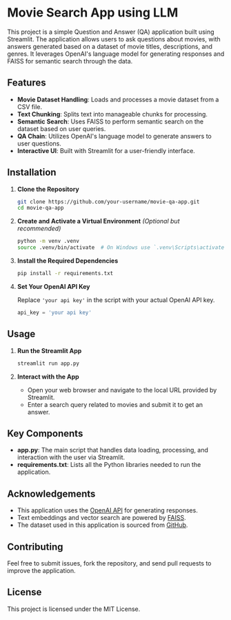 # Movie Search App using LLM 

This project is a simple Question and Answer (QA) application built using Streamlit. The application allows users to ask questions about movies, with answers generated based on a dataset of movie titles, descriptions, and genres. It leverages OpenAI's language model for generating responses and FAISS for semantic search through the data.

## Features

- **Movie Dataset Handling**: Loads and processes a movie dataset from a CSV file.
- **Text Chunking**: Splits text into manageable chunks for processing.
- **Semantic Search**: Uses FAISS to perform semantic search on the dataset based on user queries.
- **QA Chain**: Utilizes OpenAI's language model to generate answers to user questions.
- **Interactive UI**: Built with Streamlit for a user-friendly interface.

## Installation

1. **Clone the Repository**

    ```bash
    git clone https://github.com/your-username/movie-qa-app.git
    cd movie-qa-app
    ```

2. **Create and Activate a Virtual Environment** *(Optional but recommended)*

    ```bash
    python -m venv .venv
    source .venv/bin/activate  # On Windows use `.venv\Scripts\activate`
    ```

3. **Install the Required Dependencies**

    ```bash
    pip install -r requirements.txt
    ```

4. **Set Your OpenAI API Key**

   Replace `'your api key'` in the script with your actual OpenAI API key.

    ```python
    api_key = 'your api key'
    ```

## Usage

1. **Run the Streamlit App**

    ```bash
    streamlit run app.py
    ```

2. **Interact with the App**

    - Open your web browser and navigate to the local URL provided by Streamlit.
    - Enter a search query related to movies and submit it to get an answer.


## Key Components

- **app.py**: The main script that handles data loading, processing, and interaction with the user via Streamlit.
- **requirements.txt**: Lists all the Python libraries needed to run the application.

## Acknowledgements

- This application uses the [OpenAI API](https://openai.com/api/) for generating responses.
- Text embeddings and vector search are powered by [FAISS](https://github.com/facebookresearch/faiss).
- The dataset used in this application is sourced from [GitHub](https://github.com/datum-oracle/netflix-movie-titles).

## Contributing

Feel free to submit issues, fork the repository, and send pull requests to improve the application.

## License

This project is licensed under the MIT License.


